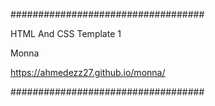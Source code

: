 ###################################

HTML And CSS Template 1

Monna

https://ahmedezz27.github.io/monna/

###################################
